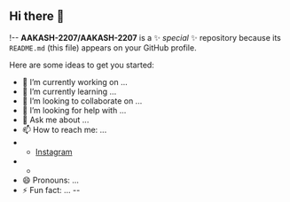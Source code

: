 ## Hi there 👋

!--
**AAKASH-2207/AAKASH-2207** is a ✨ _special_ ✨ repository because its `README.md` (this file) appears on your GitHub profile.

Here are some ideas to get you started:

- 🔭 I’m currently working on ...
- 🌱 I’m currently learning ...
- 👯 I’m looking to collaborate on ...
- 🤔 I’m looking for help with ...
- 💬 Ask me about ...
- 📫 How to reach me: ...
- - [Instagram]()
- - []()
- 😄 Pronouns: ...
- ⚡ Fun fact: ...
--
